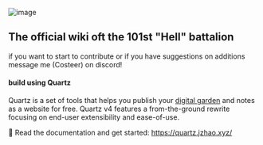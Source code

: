 ![image](https://github.com/user-attachments/assets/e7dc07b5-802b-4cb5-b4fa-4ffc5421aed1)

## The official wiki oft the 101st "Hell" battalion 

if you want to start to contribute or if you have suggestions on additions message me (Costeer) on discord!

#### build using Quartz

Quartz is a set of tools that helps you publish your [digital garden](https://jzhao.xyz/posts/networked-thought) and notes as a website for free.
Quartz v4 features a from-the-ground rewrite focusing on end-user extensibility and ease-of-use.

🔗 Read the documentation and get started: https://quartz.jzhao.xyz/

